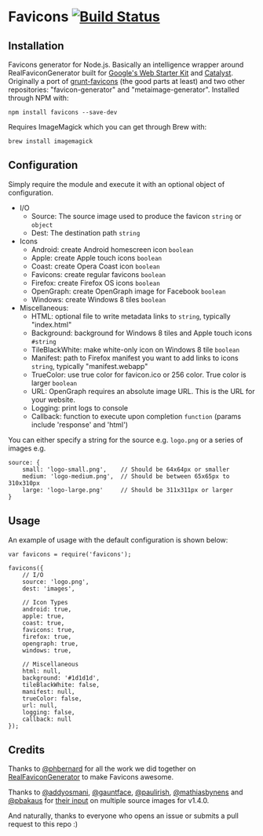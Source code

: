 # Favicons [![Build Status](https://travis-ci.org/haydenbleasel/favicons.svg?branch=node)](https://travis-ci.org/haydenbleasel/favicons)

## Installation

Favicons generator for Node.js. Basically an intelligence wrapper around RealFaviconGenerator built for [Google's Web Starter Kit](https://github.com/google/web-starter-kit) and [Catalyst](https://github.com/haydenbleasel/catalyst). Originally a port of [grunt-favicons](https://github.com/gleero/grunt-favicons/) (the good parts at least) and two other repositories: "favicon-generator" and "metaimage-generator". Installed through NPM with:

    npm install favicons --save-dev

Requires ImageMagick which you can get through Brew with:

    brew install imagemagick

## Configuration

Simply require the module and execute it with an optional object of configuration.

- I/O
    - Source: The source image used to produce the favicon `string` or `object`
    - Dest: The destination path `string`
- Icons
    - Android: create Android homescreen icon `boolean`
    - Apple: create Apple touch icons `boolean`
    - Coast: create Opera Coast icon `boolean`
    - Favicons: create regular favicons `boolean`
    - Firefox: create Firefox OS icons `boolean`
    - OpenGraph: create OpenGraph image for Facebook `boolean`
    - Windows: create Windows 8 tiles `boolean`
- Miscellaneous:
    - HTML: optional file to write metadata links to `string`, typically "index.html"
    - Background: background for Windows 8 tiles and Apple touch icons `#string`
    - TileBlackWhite: make white-only icon on Windows 8 tile `boolean`
    - Manifest: path to Firefox manifest you want to add links to icons `string`, typically "manifest.webapp"
    - TrueColor: use true color for favicon.ico or 256 сolor. True color is larger `boolean`
    - URL: OpenGraph requires an absolute image URL. This is the URL for your website.
    - Logging: print logs to console
    - Callback: function to execute upon completion `function` (params include 'response' and 'html')

You can either specify a string for the source e.g. `logo.png` or a series of images e.g.

    source: {
        small: 'logo-small.png',    // Should be 64x64px or smaller
        medium: 'logo-medium.png',  // Should be between 65x65px to 310x310px
        large: 'logo-large.png'     // Should be 311x311px or larger
    }

## Usage

An example of usage with the default configuration is shown below:

    var favicons = require('favicons');

    favicons({
        // I/O
        source: 'logo.png',
        dest: 'images',

        // Icon Types
        android: true,
        apple: true,
        coast: true,
        favicons: true,
        firefox: true,
        opengraph: true,
        windows: true,

        // Miscellaneous
        html: null,
        background: '#1d1d1d',
        tileBlackWhite: false,
        manifest: null,
        trueColor: false,
        url: null,
        logging: false,
        callback: null
    });

## Credits

Thanks to [@phbernard](https://github.com/phbernard) for all the work we did together on [RealFaviconGenerator](https://github.com/realfavicongenerator) to make Favicons awesome.

Thanks to [@addyosmani](https://github.com/addyosmani), [@gauntface](https://github.com/gauntface), [@paulirish](https://github.com/paulirish), [@mathiasbynens](https://github.com/mathiasbynens) and [@pbakaus](https://github.com/pbakaus) for [their input](https://github.com/google/web-starter-kit/pull/442) on multiple source images for v1.4.0.

And naturally, thanks to everyone who opens an issue or submits a pull request to this repo :)
